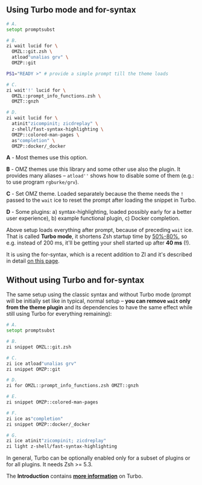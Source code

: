 ## Using Turbo mode and for-syntax

```zsh
# A.
setopt promptsubst

# B.
zi wait lucid for \
  OMZL::git.zsh \
  atload"unalias grv" \
  OMZP::git

PS1="READY >" # provide a simple prompt till the theme loads

# C.
zi wait'!' lucid for \
  OMZL::prompt_info_functions.zsh \
  OMZT::gnzh

# D.
zi wait lucid for \
  atinit"zicompinit; zicdreplay" \
  z-shell/fast-syntax-highlighting \
  OMZP::colored-man-pages \
  as"completion" \
  OMZP::docker/_docker
```

**A** - Most themes use this option.

**B** - OMZ themes use this library and some other use also the plugin. It
provides many aliases – `atload''` shows how to disable some of them (e.g.: to
use program `rgburke/grv`).

**C** - Set OMZ theme. Loaded separately because the theme needs the `!` passed
to the `wait` ice to reset the prompt after loading the snippet in Turbo.

**D** - Some plugins: a) syntax-highlighting, loaded possibly early for a
better user experience), b) example functional plugin, c) Docker
completion.

Above setup loads everything after prompt, because of preceding `wait` ice. That
is called **Turbo mode**, it shortens Zsh startup time by <u>50%-80%</u>, so
e.g. instead of 200 ms, it'll be getting your shell started up after **40 ms**
(!).

It is using the for-syntax, which is a recent addition to ZI and it's
described in detail [on this page](https://z-shell.github.io/zi/wiki/For-Syntax/).

## Without using Turbo and for-syntax

The same setup using the classic syntax and without Turbo mode (prompt will be
initially set like in typical, normal setup – **you can remove `wait` only from
the theme plugin** and its dependencies to have the same effect while still
using Turbo for everything remaining):

```zsh
# A.
setopt promptsubst

# B.
zi snippet OMZL::git.zsh

# C.
zi ice atload"unalias grv"
zi snippet OMZP::git

# D.
zi for OMZL::prompt_info_functions.zsh OMZT::gnzh

# E.
zi snippet OMZP::colored-man-pages

# F.
zi ice as"completion"
zi snippet OMZP::docker/_docker

# G.
zi ice atinit"zicompinit; zicdreplay"
zi light z-shell/fast-syntax-highlighting
```

In general, Turbo can be optionally enabled only for a subset of plugins or for
all plugins. It needs Zsh \>= 5.3.

The **Introduction** contains [**more
information**](http://z-shell.github.io/zi/wiki/INTRODUCTION/#turbo_mode_zsh_62_53)
on Turbo.
